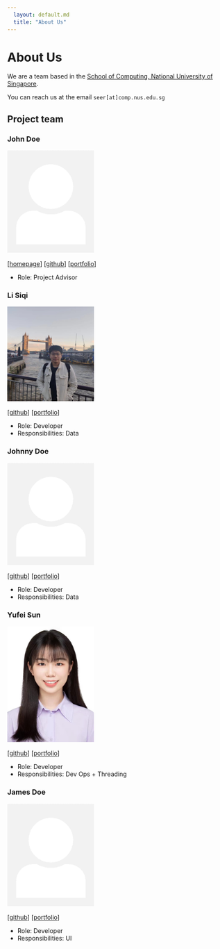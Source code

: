 ```yaml
---
  layout: default.md
  title: "About Us"
---
```


# About Us

We are a team based in the [School of Computing, National University of Singapore](http://www.comp.nus.edu.sg).

You can reach us at the email `seer[at]comp.nus.edu.sg`

## Project team

### John Doe

<img src="images/johndoe.png" width="200px">

[[homepage](http://www.comp.nus.edu.sg/~damithch)]
[[github](https://github.com/johndoe)]
[[portfolio](team/johndoe.md)]

* Role: Project Advisor

### Li Siqi

<img src="images/siqirua.png" width="200px">

[[github](http://github.com/siqirua)]
[[portfolio](team/siqirua.md)]

* Role: Developer
* Responsibilities: Data

### Johnny Doe

<img src="images/johndoe.png" width="200px">

[[github](http://github.com/johndoe)] 
[[portfolio](team/johndoe.md)]

* Role: Developer
* Responsibilities: Data

### Yufei Sun

<img src="images/feifeiraindrops.png" width="200px">

[[github](http://github.com/feifeiraindrops)]
[[portfolio](team/feifeiraindrops.md)]

* Role: Developer
* Responsibilities: Dev Ops + Threading

### James Doe

<img src="images/johndoe.png" width="200px">

[[github](http://github.com/johndoe)]
[[portfolio](team/johndoe.md)]

* Role: Developer
* Responsibilities: UI
